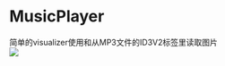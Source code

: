 # MusicPlayer
简单的visualizer使用和从MP3文件的ID3V2标签里读取图片
<br>
<img src="http://img.blog.csdn.net/20170417173833768?watermark/2/text/aHR0cDovL2Jsb2cuY3Nkbi5uZXQvZnV6aGFvd3U=/font/5a6L5L2T/fontsize/400/fill/I0JBQkFCMA==/dissolve/70/gravity/SouthEast"/>
